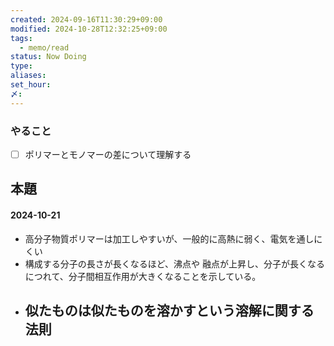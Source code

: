 ```yaml
---
created: 2024-09-16T11:30:29+09:00
modified: 2024-10-28T12:32:25+09:00
tags:
  - memo/read
status: Now Doing
type: 
aliases: 
set_hour: 
〆: 
---
```

### やること
- [ ] ポリマーとモノマーの差について理解する
## 本題
#### 2024-10-21
- 高分子物質ポリマーは加工しやすいが、一般的に高熱に弱く、電気を通しにくい
- 構成する分子の長さが長くなるほど、沸点や 融点が上昇し、分子が長くなるにつれて、分子間相互作用が大きくなることを示している。
- 似たものは似たものを溶かすという溶解に関する法則
	- 